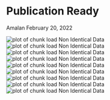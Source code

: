 Publication Ready
================
Amalan
February 20, 2022

![plot of chunk load Non Identical
Data](Plots/load%20Non%20Identical%20Data-1.png)![plot of chunk load Non
Identical Data](Plots/load%20Non%20Identical%20Data-2.png)![plot of
chunk load Non Identical
Data](Plots/load%20Non%20Identical%20Data-3.png)![plot of chunk load Non
Identical Data](Plots/load%20Non%20Identical%20Data-4.png)![plot of
chunk load Non Identical
Data](Plots/load%20Non%20Identical%20Data-5.png)![plot of chunk load Non
Identical Data](Plots/load%20Non%20Identical%20Data-6.png)![plot of
chunk load Non Identical
Data](Plots/load%20Non%20Identical%20Data-7.png)![plot of chunk load Non
Identical Data](Plots/load%20Non%20Identical%20Data-8.png)![plot of
chunk load Non Identical
Data](Plots/load%20Non%20Identical%20Data-9.png)
